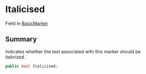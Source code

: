 # Italicised

Field in [BasicMarker](yarn.unity.markuppalette.basicmarker.md)

## Summary

Indicates whether the text associated with this marker should be\
italicized.

```csharp
public bool Italicised;
```
